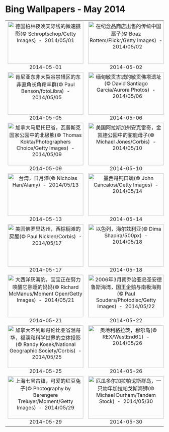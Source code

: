 # Bing Wallpapers - May 2014

| | | | |
|:-------------------------:|:-------------------------:|:-------------------------:|:-------------------------:|
| <a href="https://bing.ee123.net/img/cn/fhd/2014/05/01.jpg" target="_blank"><img src="https://bing.ee123.net/img/cn/fhd/2014/05/01.jpg" width="240" height="135" alt="德国柏林夜晚天际线的微速摄影(© Schroptschop/Getty Images)  -  2014/05/01" title="德国柏林夜晚天际线的微速摄影(© Schroptschop/Getty Images)  -  2014/05/01"></a><br>2014-05-01<br> | <a href="https://bing.ee123.net/img/cn/fhd/2014/05/02.jpg" target="_blank"><img src="https://bing.ee123.net/img/cn/fhd/2014/05/02.jpg" width="240" height="135" alt="在纪念品商店出售的传统中国扇子(© Boaz Rottem/Flickr/Getty Images)  -  2014/05/02" title="在纪念品商店出售的传统中国扇子(© Boaz Rottem/Flickr/Getty Images)  -  2014/05/02"></a><br>2014-05-02<br> | <a href="https://bing.ee123.net/img/cn/fhd/2014/05/03.jpg" target="_blank"><img src="https://bing.ee123.net/img/cn/fhd/2014/05/03.jpg" width="240" height="135" alt="印度尼西亚苏拉威西岛唐可可国家公园的成年雄性黑冠猕猴(© Anup Shah/Corbis)  -  2014/05/03" title="印度尼西亚苏拉威西岛唐可可国家公园的成年雄性黑冠猕猴(© Anup Shah/Corbis)  -  2014/05/03"></a><br>2014-05-03<br> | <a href="https://bing.ee123.net/img/cn/fhd/2014/05/04.jpg" target="_blank"><img src="https://bing.ee123.net/img/cn/fhd/2014/05/04.jpg" width="240" height="135" alt="美国加州卡梅尔谷的橡树林(© Doug Steakley/Getty Images)  -  2014/05/04" title="美国加州卡梅尔谷的橡树林(© Doug Steakley/Getty Images)  -  2014/05/04"></a><br>2014-05-04<br> |
| <a href="https://bing.ee123.net/img/cn/fhd/2014/05/05.jpg" target="_blank"><img src="https://bing.ee123.net/img/cn/fhd/2014/05/05.jpg" width="240" height="135" alt="肯尼亚东非大裂谷禁猎区的东非直角长角羚羊群(© Paul Benson/fotoLibra)  -  2014/05/05" title="肯尼亚东非大裂谷禁猎区的东非直角长角羚羊群(© Paul Benson/fotoLibra)  -  2014/05/05"></a><br>2014-05-05<br> | <a href="https://bing.ee123.net/img/cn/fhd/2014/05/06.jpg" target="_blank"><img src="https://bing.ee123.net/img/cn/fhd/2014/05/06.jpg" width="240" height="135" alt="缅甸敏贡古城的敏贡佛塔遗址(© David Santiago Garcia/Aurora Photos)  -  2014/05/06" title="缅甸敏贡古城的敏贡佛塔遗址(© David Santiago Garcia/Aurora Photos)  -  2014/05/06"></a><br>2014-05-06<br> | <a href="https://bing.ee123.net/img/cn/fhd/2014/05/07.jpg" target="_blank"><img src="https://bing.ee123.net/img/cn/fhd/2014/05/07.jpg" width="240" height="135" alt="法国巴黎凯旋门(© Sebastian Helmke/500px)  -  2014/05/07" title="法国巴黎凯旋门(© Sebastian Helmke/500px)  -  2014/05/07"></a><br>2014-05-07<br> | <a href="https://bing.ee123.net/img/cn/fhd/2014/05/08.jpg" target="_blank"><img src="https://bing.ee123.net/img/cn/fhd/2014/05/08.jpg" width="240" height="135" alt="美国明尼苏达州的土拨鼠(© Jack Milchanowski/Visuals Unlimited, Inc/Getty Images)  -  2014/05/08" title="美国明尼苏达州的土拨鼠(© Jack Milchanowski/Visuals Unlimited, Inc/Getty Images)  -  2014/05/08"></a><br>2014-05-08<br> |
| <a href="https://bing.ee123.net/img/cn/fhd/2014/05/09.jpg" target="_blank"><img src="https://bing.ee123.net/img/cn/fhd/2014/05/09.jpg" width="240" height="135" alt="加拿大马尼托巴省，瓦普斯克国家公园中的北极熊(© Thomas Kokta/Photographers Choice/Getty Images)  -  2014/05/09" title="加拿大马尼托巴省，瓦普斯克国家公园中的北极熊(© Thomas Kokta/Photographers Choice/Getty Images)  -  2014/05/09"></a><br>2014-05-09<br> | <a href="https://bing.ee123.net/img/cn/fhd/2014/05/10.jpg" target="_blank"><img src="https://bing.ee123.net/img/cn/fhd/2014/05/10.jpg" width="240" height="135" alt="美国阿拉斯加州安克雷奇，金凯德公园中的驼鹿母子(© Michael Jones/Corbis)  -  2014/05/10" title="美国阿拉斯加州安克雷奇，金凯德公园中的驼鹿母子(© Michael Jones/Corbis)  -  2014/05/10"></a><br>2014-05-10<br> | <a href="https://bing.ee123.net/img/cn/fhd/2014/05/11.jpg" target="_blank"><img src="https://bing.ee123.net/img/cn/fhd/2014/05/11.jpg" width="240" height="135" alt="黄昏下澳大利亚墨尔本的王子码头(© Getty Images)  -  2014/05/11" title="黄昏下澳大利亚墨尔本的王子码头(© Getty Images)  -  2014/05/11"></a><br>2014-05-11<br> | <a href="https://bing.ee123.net/img/cn/fhd/2014/05/12.jpg" target="_blank"><img src="https://bing.ee123.net/img/cn/fhd/2014/05/12.jpg" width="240" height="135" alt="捷克共和国，捷克瑞士国家公园(© Filip Molcan/500px)  -  2014/05/12" title="捷克共和国，捷克瑞士国家公园(© Filip Molcan/500px)  -  2014/05/12"></a><br>2014-05-12<br> |
| <a href="https://bing.ee123.net/img/cn/fhd/2014/05/13.jpg" target="_blank"><img src="https://bing.ee123.net/img/cn/fhd/2014/05/13.jpg" width="240" height="135" alt="台湾，日月潭(© Nicholas Han/Alamy)  -  2014/05/13" title="台湾，日月潭(© Nicholas Han/Alamy)  -  2014/05/13"></a><br>2014-05-13<br> | <a href="https://bing.ee123.net/img/cn/fhd/2014/05/14.jpg" target="_blank"><img src="https://bing.ee123.net/img/cn/fhd/2014/05/14.jpg" width="240" height="135" alt="墨西哥钝口螈(© John Cancalosi/Getty Images)  -  2014/05/14" title="墨西哥钝口螈(© John Cancalosi/Getty Images)  -  2014/05/14"></a><br>2014-05-14<br> | <a href="https://bing.ee123.net/img/cn/fhd/2014/05/15.jpg" target="_blank"><img src="https://bing.ee123.net/img/cn/fhd/2014/05/15.jpg" width="240" height="135" alt="中国传统点心、蜜饯与茶(© BJI/Blue Jean Images/Getty Images)  -  2014/05/15" title="中国传统点心、蜜饯与茶(© BJI/Blue Jean Images/Getty Images)  -  2014/05/15"></a><br>2014-05-15<br> | <a href="https://bing.ee123.net/img/cn/fhd/2014/05/16.jpg" target="_blank"><img src="https://bing.ee123.net/img/cn/fhd/2014/05/16.jpg" width="240" height="135" alt="新加坡，从裕廊湖眺望裕华园(中国花园)(© Salvador III Manaois/Alamy)  -  2014/05/16" title="新加坡，从裕廊湖眺望裕华园(中国花园)(© Salvador III Manaois/Alamy)  -  2014/05/16"></a><br>2014-05-16<br> |
| <a href="https://bing.ee123.net/img/cn/fhd/2014/05/17.jpg" target="_blank"><img src="https://bing.ee123.net/img/cn/fhd/2014/05/17.jpg" width="240" height="135" alt="美国佛罗里达州，西棕榈滩的房屋(© Paul Nicklen/Corbis)  -  2014/05/17" title="美国佛罗里达州，西棕榈滩的房屋(© Paul Nicklen/Corbis)  -  2014/05/17"></a><br>2014-05-17<br> | <a href="https://bing.ee123.net/img/cn/fhd/2014/05/18.jpg" target="_blank"><img src="https://bing.ee123.net/img/cn/fhd/2014/05/18.jpg" width="240" height="135" alt="以色列，海尔兹利亚(© Dima Shapira/500px)  -  2014/05/18" title="以色列，海尔兹利亚(© Dima Shapira/500px)  -  2014/05/18"></a><br>2014-05-18<br> | <a href="https://bing.ee123.net/img/cn/fhd/2014/05/19.jpg" target="_blank"><img src="https://bing.ee123.net/img/cn/fhd/2014/05/19.jpg" width="240" height="135" alt="台北的翠鸟(© htu/Flickr Select/Getty Images)  -  2014/05/19" title="台北的翠鸟(© htu/Flickr Select/Getty Images)  -  2014/05/19"></a><br>2014-05-19<br> | <a href="https://bing.ee123.net/img/cn/fhd/2014/05/20.jpg" target="_blank"><img src="https://bing.ee123.net/img/cn/fhd/2014/05/20.jpg" width="240" height="135" alt="罂粟果实(© blickwinkel/Alamy)  -  2014/05/20" title="罂粟果实(© blickwinkel/Alamy)  -  2014/05/20"></a><br>2014-05-20<br> |
| <a href="https://bing.ee123.net/img/cn/fhd/2014/05/21.jpg" target="_blank"><img src="https://bing.ee123.net/img/cn/fhd/2014/05/21.jpg" width="240" height="135" alt="大西洋灰海豹，宝宝正在努力唤醒它熟睡的妈妈(© Richard McManus/Moment Open/Getty Images)  -  2014/05/21" title="大西洋灰海豹，宝宝正在努力唤醒它熟睡的妈妈(© Richard McManus/Moment Open/Getty Images)  -  2014/05/21"></a><br>2014-05-21<br> | <a href="https://bing.ee123.net/img/cn/fhd/2014/05/22.jpg" target="_blank"><img src="https://bing.ee123.net/img/cn/fhd/2014/05/22.jpg" width="240" height="135" alt="2006年3月南乔治亚岛圣安德鲁斯海湾，国王企鹅与南极海狗(© Paul Souders/Photodisc/Getty Images)  -  2014/05/22" title="2006年3月南乔治亚岛圣安德鲁斯海湾，国王企鹅与南极海狗(© Paul Souders/Photodisc/Getty Images)  -  2014/05/22"></a><br>2014-05-22<br> | <a href="https://bing.ee123.net/img/cn/fhd/2014/05/23.jpg" target="_blank"><img src="https://bing.ee123.net/img/cn/fhd/2014/05/23.jpg" width="240" height="135" alt="草地上两只小羊驼(© Juniors Bildarchiv GmbH/Alamy)  -  2014/05/23" title="草地上两只小羊驼(© Juniors Bildarchiv GmbH/Alamy)  -  2014/05/23"></a><br>2014-05-23<br> | <a href="https://bing.ee123.net/img/cn/fhd/2014/05/24.jpg" target="_blank"><img src="https://bing.ee123.net/img/cn/fhd/2014/05/24.jpg" width="240" height="135" alt="夕阳下雄伟的山川(© Ka Wing Yu/Alamy)  -  2014/05/24" title="夕阳下雄伟的山川(© Ka Wing Yu/Alamy)  -  2014/05/24"></a><br>2014-05-24<br> |
| <a href="https://bing.ee123.net/img/cn/fhd/2014/05/25.jpg" target="_blank"><img src="https://bing.ee123.net/img/cn/fhd/2014/05/25.jpg" width="240" height="135" alt="加拿大不列颠哥伦比亚省温哥华，福溪和科学世界的立体投影(© Randy Kosek/National Geographic Society/Corbis)  -  2014/05/25" title="加拿大不列颠哥伦比亚省温哥华，福溪和科学世界的立体投影(© Randy Kosek/National Geographic Society/Corbis)  -  2014/05/25"></a><br>2014-05-25<br> | <a href="https://bing.ee123.net/img/cn/fhd/2014/05/26.jpg" target="_blank"><img src="https://bing.ee123.net/img/cn/fhd/2014/05/26.jpg" width="240" height="135" alt="奥地利格拉茨，穆尔岛(© REX/WestEnd61)  -  2014/05/26" title="奥地利格拉茨，穆尔岛(© REX/WestEnd61)  -  2014/05/26"></a><br>2014-05-26<br> | <a href="https://bing.ee123.net/img/cn/fhd/2014/05/27.jpg" target="_blank"><img src="https://bing.ee123.net/img/cn/fhd/2014/05/27.jpg" width="240" height="135" alt="印刷字母(© REX/Design Pics Inc)  -  2014/05/27" title="印刷字母(© REX/Design Pics Inc)  -  2014/05/27"></a><br>2014-05-27<br> | <a href="https://bing.ee123.net/img/cn/fhd/2014/05/28.jpg" target="_blank"><img src="https://bing.ee123.net/img/cn/fhd/2014/05/28.jpg" width="240" height="135" alt="越南下龙湾(© AirPano)  -  2014/05/28" title="越南下龙湾(© AirPano)  -  2014/05/28"></a><br>2014-05-28<br> |
| <a href="https://bing.ee123.net/img/cn/fhd/2014/05/29.jpg" target="_blank"><img src="https://bing.ee123.net/img/cn/fhd/2014/05/29.jpg" width="240" height="135" alt="上海七宝古镇，可爱的红豆兔子(© Photography by Berengere Treluyer/Moment/Getty Images)  -  2014/05/29" title="上海七宝古镇，可爱的红豆兔子(© Photography by Berengere Treluyer/Moment/Getty Images)  -  2014/05/29"></a><br>2014-05-29<br> | <a href="https://bing.ee123.net/img/cn/fhd/2014/05/30.jpg" target="_blank"><img src="https://bing.ee123.net/img/cn/fhd/2014/05/30.jpg" width="240" height="135" alt="厄瓜多尔加拉帕戈斯群岛，一只幼年加拉帕戈斯海狮(© Michael Durham/Tandem Stock)  -  2014/05/30" title="厄瓜多尔加拉帕戈斯群岛，一只幼年加拉帕戈斯海狮(© Michael Durham/Tandem Stock)  -  2014/05/30"></a><br>2014-05-30<br> | <a href="https://bing.ee123.net/img/cn/fhd/2014/05/31.jpg" target="_blank"><img src="https://bing.ee123.net/img/cn/fhd/2014/05/31.jpg" width="240" height="135" alt="穿着雨衣的儿童(© Blue Jean Images/Corbis)  -  2014/05/31" title="穿着雨衣的儿童(© Blue Jean Images/Corbis)  -  2014/05/31"></a><br>2014-05-31<br> |  |
